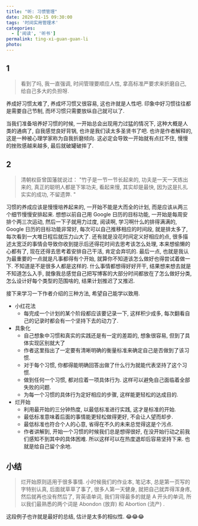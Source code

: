 ```yaml
---
title: "听: 习惯管理"
date: 2020-01-15 09:30:00
tags: '时间实用管理术'
categories:
  - ['阅读', '听书']
permalink: ting-xi-guan-guan-li
photo:
---
```


## 1

> 看到了吗, 我一直强调, 时间管理要顺应人性, 拿高标准严要求来折磨自己, 给自己多大的负担呀.

养成好习惯太难了, 养成坏习惯又很容易, 这也许就是人性吧. 印象中好习惯往往都是需要自己节制, 而坏习惯只需要放纵自己就可以了.

当我们准备培养好习惯的时候, 一开始总会出现用力过猛的情况下, 这种大概是人类的通病了, 自我感觉良好背锅, 也许是我们读太多圣贤书了吧. 也许是作者解释的, 这是一种被心理学家称为自我折磨倾向. 这必定会导致一开始就有点扛不住, 慢慢的挫败感越来越多, 最后就破罐破摔了.

<!-- more -->

## 2

> 清朝权臣曾国藩就说过： "竹子是一节一节长起来的, 功夫是一天一天练出来的, 真正的聪明人都是下笨功夫, 看起来慢, 其实却是最快, 因为这是扎扎实实的成功, 不留遗弊. "

习惯的养成应该是慢慢培养起来的, 一开始不能是大而全的计划, 而是应该从两三个细节慢慢安排起来. 想想以前自己用 Google 日历的目标功能, 一开始是每周安排个两三次运动, 然后一下子就用力过度, 阅读啊, 学习啊什么的排得满满的, Google 日历的目标功能非常好, 每次可以自己推移相应的时间段, 就是排太多了, 每次看到一大堆日程后就压力山大了. 还有就是没花时间定义好相应的点, 很多描述太宽泛的事情会导致你收到提示后还得花时间去思考该怎么处理, 本来想偷懒的心都有了, 现在还得去思考着安排自己干活, 肯定会弃坑的. 最后一点, 也就是我认为最重要的一点就是凡事都得有个开始, 就算你不知道该怎么做好也得尝试着做一下. 不知道是不是很多人都是这样的. 什么事情都想得好好开干, 结果想来想去就是不知道怎么入手, 就像我总感觉自己把写博客的大部分时间都放在了怎么做好分类, 怎么设计好每个类型的范围啥的, 结果计划推迟了又推迟.

接下来学习一下作者介绍的三种方法, 希望自己能学以致用.

- 小红花法
  - 每完成一个计划的某个阶段都应该要记录一下, 这样积少成多, 每次翻看自己的记录时都会有一个坚持下去的动力了.
- 具象化
  - 自己想象中习惯和真实的实践还是有一定的差距的, 想象很容易, 但到了具体实现区别就大了
  - 作者这里指出了一定要有清晰明确的衡量标准来确定自己是否做到了该习惯.
  - 对于每个习惯, 你都得能明确回答出做了什么行为就能代表坚持了这个习惯.
  - 做到任何一个习惯, 都对应着一项具体行为. 这样可以避免自己面临着全部失败的问题.
  - 为每一个习惯的具体行为定好相应的步骤, 这样能更轻松的达成目的.
- 烂开始
  - 利用最开始的三分钟热度, 以最低标准进行实践, 这才是标准的开始.
  - 最低标准意味着后面的事情能更轻松做得更好, 不会让人望而却步.
  - 最低标准也符合个人的心意, 省得在不久的未来总觉得这是个污点.
  - 作者讲解到, 开始一个习惯的时候我们总是想得很好, 在没开始行动之前我们感知不到其中的具体困难. 所以这样可以在热度退却后容易坚持下来. 也就是给自己留个余地.

## 小结

> 烂开始原则适用于很多事情. 小时候我们的作业本, 笔记本, 总是第一页写的字特别认真, 后面就草草了事了, 很多人第一天健身, 就把自己就弄得浑身疼, 然后就再也没有然后了, 背英语单词, 我们背得最多的就是 A 开头的单词, 所以我们最熟悉的两个词是 Abondon (放弃)  和 Abortion (流产) .

这段例子也许就是最好的总结, 估计是太多的相似性. :joy::joy::joy:
